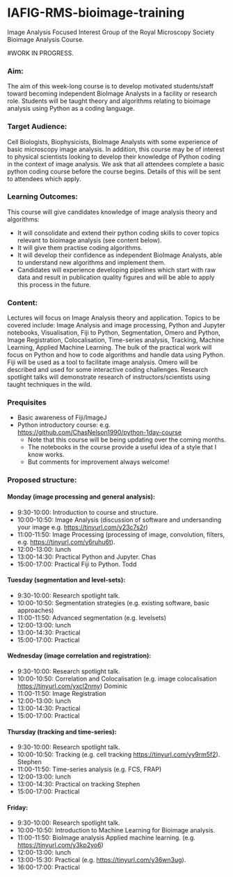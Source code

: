 # IAFIG-RMS-bioimage-training
Image Analysis Focused Interest Group of the Royal Microscopy Society Bioimage Analysis Course.

#WORK IN PROGRESS.

### Aim:
The aim of this week-long course is to develop motivated students/staff toward becoming independent BioImage Analysts in a facility or research role. Students will be taught theory and algorithms relating to bioimage analysis using Python as a coding language.

### Target Audience:
Cell Biologists, Biophysicists, BioImage Analysts with some experience of basic microscopy image analysis. In addition, this course may be of interest to physical scientists looking to develop their knowledge of Python coding in the context of image analysis. We ask that all attendees complete a basic python coding course before the course begins. Details of this will be sent to attendees which apply.



### Learning Outcomes: 
This course will give candidates knowledge of image analysis theory and algorithms:
* It will consolidate and extend their python coding skills to cover topics relevant to bioimage analysis (see content below). 
* It will give them practise coding algorithms. 
* It will develop their confidence as independent BioImage Analysts, able to understand new algorithms and implement them.
* Candidates will experience developing pipelines which start with raw data and result in publication quality figures and will be able to apply this process in the future.

### Content:
Lectures will focus on Image Analysis theory and application. Topics to be covered include: Image Analysis and image processing, Python and Jupyter notebooks, Visualisation, Fiji to Python, Segmentation, Omero and Python, Image Registration, Colocalisation, Time-series analysis, Tracking, Machine Learning, Applied Machine Learning. The bulk of the practical work will focus on Python and how to code algorithms and handle data using Python. Fiji will be used as a tool to facilitate image analysis. Omero will be described and used for some interactive coding challenges. Research spotlight talks will demonstrate research of instructors/scientists using taught techniques in the wild.

### Prequisites
- Basic awareness of Fiji/ImageJ
- Python introductory course: e.g. https://github.com/ChasNelson1990/python-1day-course
  - Note that this course will be being updating over the coming months.
  - The notebooks in the course provide a useful idea of a style that I know works.
  - But comments for improvement always welcome!


### Proposed structure:

####  Monday (image processing and general analysis): 
- 9:30-10:00: Introduction to course and structure.
- 10:00-10:50: Image Analysis (discussion of software and undersanding your image e.g. https://tinyurl.com/y23c7s2r)
- 11:00-11:50: Image Processing (processing of image, convolution, filters, e.g. https://tinyurl.com/y6ruhu6t).
- 12:00-13:00: lunch
- 13:00-14:30: Practical Python and Jupyter. Chas
- 15:00-17:00: Practical Fiji to Python. Todd

#### Tuesday  (segmentation and level-sets):
- 9:30-10:00: Research spotlight talk.
- 10:00-10:50: Segmentation strategies (e.g. existing software, basic approaches)
- 11:00-11:50: Advanced segmentation (e.g. levelsets)
- 12:00-13:00: lunch
- 13:00-14:30: Practical
- 15:00-17:00: Practical

#### Wednesday (image correlation and registration):
- 9:30-10:00: Research spotlight talk.
- 10:00-10:50: Correlation and Colocalisation (e.g. image colocalisation https://tinyurl.com/yxcl2nmy) Dominic
- 11:00-11:50: Image Registration 
- 12:00-13:00: lunch
- 13:00-14:30: Practical
- 15:00-17:00: Practical

#### Thursday (tracking and time-series):
- 9:30-10:00: Research spotlight talk.
- 10:00-10:50: Tracking (e.g. cell tracking https://tinyurl.com/yy9rm5f2). Stephen
- 11:00-11:50: Time-series analysis (e.g. FCS, FRAP)
- 12:00-13:00: lunch
- 13:00-14:30: Practical on tracking Stephen
- 15:00-17:00: Practical

#### Friday:
- 9:30-10:00: Research spotlight talk.
- 10:00-10:50: Introduction to Machine Learning for Bioimage analysis.
- 11:00-11:50: BioImage analysis Applied machine learning. (e.g. https://tinyurl.com/y3kp2yo6)
- 12:00-13:00: lunch
- 13:00-15:30: Practical (e.g. https://tinyurl.com/y36wn3ug).
- 16:00-17:00: Practical

